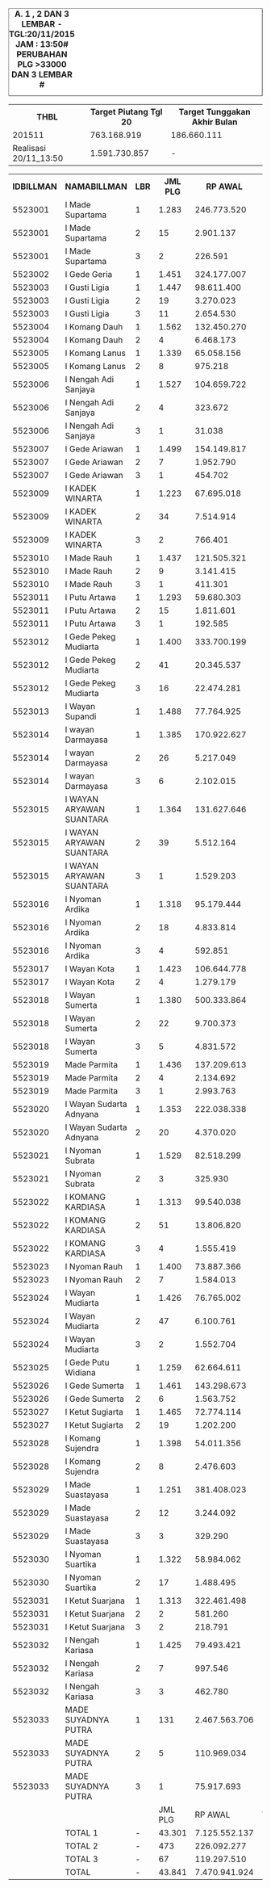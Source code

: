 
<HTML>
<HEAD>
<META HTTP-EQUIV="Content-Type" CONTENT="text/html;charset=windows-1252">
<TITLE>MONITOR LEMBAR BILLMAN NOPEMBER 2015 - RAYON KARANGASEM</TITLE> 


</HEAD>
<BODY>
<TABLE BORDER=1 BGCOLOR=#ffffff CELLSPACING=0><FONT FACE="Segoe UI" COLOR=#000000><CAPTION><B>A. 1 , 2 DAN 3 LEMBAR  - TGL:20/11/2015 JAM : 13:50# PERUBAHAN PLG >33000 DAN 3 LEMBAR #</B></CAPTION></FONT>

<table><tbody><tr><th>THBL</th><th>Target Piutang Tgl 20</th><th>Target Tunggakan Akhir Bulan</th></tr><tr><td>201511</td><td>763.168.919</td><td>186.660.111</td></tr><tr><td>Realisasi 20/11_13:50</td><td>1.591.730.857</td><td>-</td></tr></tbody></table>

<table><tbody><tr><th>IDBILLMAN</th><th>NAMABILLMAN</th><th>LBR</th><th> JML PLG </th><th> RP AWAL </th><th>TGL AKHIR</th><th>LBR</th><th> AKHIR PLG </th><th> AKHIR RP </th><th> - </th><th>LNS PLG</th><th>LNS RP</th><th>% LBR</th><th>% RP</th><th> - </th><th>TGL AKHIR</th><th>LBR</th><th> AKHIR PLG </th><th> AKHIR RP </th><th> - </th><th>LNS PLG</th><th>LNS RP</th><th>% LBR</th><th>% RP</th><th> - </th><th> TGL</th><th>L</th><th> PLG </th><th> RP </th><th>SEGEL</th><th>DTNG</th><th>% LBR</th><th>% RP</th></tr><tr><td>5523001</td><td>I Made Supartama</td><td>1</td><td> 1.283 </td><td> 246.773.520 </td><td>20/11_13:50</td><td>1</td><td>358</td><td>41508905</td><td> - </td><td> 126 </td><td> 23.840.089 </td><td>-72,10%</td><td>-83,18%</td><td> - </td><td>20/11_06:45</td><td>1</td><td> 484 </td><td> 65.348.994 </td><td> - </td><td> 10 </td><td> 13.735.892 </td><td>-62,28%</td><td>-73,52%</td><td> - </td><td>19/11_19:20</td><td>1</td><td> 494 </td><td> 79.084.886 </td><td> </td><td> </td><td>-61,50%</td><td>-67,95%</td></tr><tr><td>5523001</td><td>I Made Supartama</td><td>2</td><td> 15 </td><td> 2.901.137 </td><td>20/11_13:50</td><td>2</td><td>4</td><td>1206023</td><td> - </td><td> 6 </td><td> 728.223 </td><td>-73,33%</td><td>-58,43%</td><td> - </td><td>20/11_06:45</td><td>2</td><td> 10 </td><td> 1.934.246 </td><td> - </td><td> - </td><td> - </td><td>-33,33%</td><td>-33,33%</td><td> - </td><td>19/11_19:20</td><td>2</td><td> 10 </td><td> 1.934.246 </td><td> </td><td> </td><td>-33,33%</td><td>-33,33%</td></tr><tr><td>5523001</td><td>I Made Supartama</td><td>3</td><td> 2 </td><td> 226.591 </td><td>20/11_13:50</td><td>3</td><td>1</td><td>125742</td><td> - </td><td> 1 </td><td> 100.849 </td><td>-50,00%</td><td>-44,51%</td><td> - </td><td>20/11_06:45</td><td>3</td><td> 2 </td><td> 226.591 </td><td> - </td><td> - </td><td> - </td><td>0,00%</td><td>0,00%</td><td> - </td><td>19/11_19:20</td><td>3</td><td> 2 </td><td> 226.591 </td><td> </td><td> </td><td>0,00%</td><td>0,00%</td></tr><tr><td>5523002</td><td>I Gede Geria</td><td>1</td><td> 1.451 </td><td> 324.177.007 </td><td>20/11_13:50</td><td>1</td><td>298</td><td>29654799</td><td> - </td><td> 231 </td><td> 46.504.247 </td><td>-79,46%</td><td>-90,85%</td><td> - </td><td>20/11_06:45</td><td>1</td><td> 529 </td><td> 76.159.046 </td><td> - </td><td> 107 </td><td> 26.305.588 </td><td>-63,54%</td><td>-76,51%</td><td> - </td><td>19/11_19:20</td><td>1</td><td> 636 </td><td> 102.464.634 </td><td> </td><td> </td><td>-56,17%</td><td>-68,39%</td></tr><tr><td>5523003</td><td>I Gusti Ligia</td><td>1</td><td> 1.447 </td><td> 98.611.400 </td><td>20/11_13:50</td><td>1</td><td>266</td><td>18523333</td><td> - </td><td> 86 </td><td> 7.667.254 </td><td>-81,62%</td><td>-81,22%</td><td> - </td><td>20/11_06:45</td><td>1</td><td> 352 </td><td> 26.190.587 </td><td> - </td><td> 28 </td><td> 1.486.562 </td><td>-75,67%</td><td>-73,44%</td><td> - </td><td>19/11_19:20</td><td>1</td><td> 380 </td><td> 27.677.149 </td><td> </td><td> </td><td>-73,74%</td><td>-71,93%</td></tr><tr><td>5523003</td><td>I Gusti Ligia</td><td>2</td><td> 19 </td><td> 3.270.023 </td><td>20/11_13:50</td><td>2</td><td>16</td><td>3001329</td><td> - </td><td> 2 </td><td> 222.626 </td><td>-15,79%</td><td>-8,22%</td><td> - </td><td>20/11_06:45</td><td>2</td><td> 18 </td><td> 3.223.955 </td><td> - </td><td> - </td><td> - </td><td>-5,26%</td><td>-1,41%</td><td> - </td><td>19/11_19:20</td><td>2</td><td> 18 </td><td> 3.223.955 </td><td> </td><td> </td><td>-5,26%</td><td>-1,41%</td></tr><tr><td>5523003</td><td>I Gusti Ligia</td><td>3</td><td> 11 </td><td> 2.654.530 </td><td>20/11_13:50</td><td>3</td><td>9</td><td>1336154</td><td> - </td><td> 1 </td><td> 73.903 </td><td>-18,18%</td><td>-49,67%</td><td> - </td><td>20/11_06:45</td><td>3</td><td> 10 </td><td> 1.410.057 </td><td> - </td><td> - </td><td> - </td><td>-9,09%</td><td>-46,88%</td><td> - </td><td>19/11_19:20</td><td>3</td><td> 10 </td><td> 1.410.057 </td><td> </td><td> </td><td>-9,09%</td><td>-46,88%</td></tr><tr><td>5523004</td><td>I Komang Dauh</td><td>1</td><td> 1.562 </td><td> 132.450.270 </td><td>20/11_13:50</td><td>1</td><td>467</td><td>37875962</td><td> - </td><td> 206 </td><td> 19.201.491 </td><td>-70,10%</td><td>-71,40%</td><td> - </td><td>20/11_06:45</td><td>1</td><td> 673 </td><td> 57.077.453 </td><td> - </td><td> 15 </td><td> 774.640 </td><td>-56,91%</td><td>-56,91%</td><td> - </td><td>19/11_19:20</td><td>1</td><td> 688 </td><td> 57.852.093 </td><td> </td><td> </td><td>-55,95%</td><td>-56,32%</td></tr><tr><td>5523004</td><td>I Komang Dauh</td><td>2</td><td> 4 </td><td> 6.468.173 </td><td>20/11_13:50</td><td>2</td><td>4</td><td>6468173</td><td> - </td><td> - </td><td> - </td><td>0,00%</td><td>0,00%</td><td> - </td><td>20/11_06:45</td><td>2</td><td> 4 </td><td> 6.468.173 </td><td> - </td><td> - </td><td> - </td><td>0,00%</td><td>0,00%</td><td> - </td><td>19/11_19:20</td><td>2</td><td> 4 </td><td> 6.468.173 </td><td> </td><td> </td><td>0,00%</td><td>0,00%</td></tr><tr><td>5523005</td><td>I Komang Lanus</td><td>1</td><td> 1.339 </td><td> 65.058.156 </td><td>20/11_13:50</td><td>1</td><td>283</td><td>14081090</td><td> - </td><td> 114 </td><td> 7.335.285 </td><td>-78,86%</td><td>-78,36%</td><td> - </td><td>20/11_06:45</td><td>1</td><td> 397 </td><td> 21.416.375 </td><td> - </td><td> 6 </td><td> 266.123 </td><td>-70,35%</td><td>-67,08%</td><td> - </td><td>19/11_19:20</td><td>1</td><td> 403 </td><td> 21.682.498 </td><td> </td><td> </td><td>-69,90%</td><td>-66,67%</td></tr><tr><td>5523005</td><td>I Komang Lanus</td><td>2</td><td> 8 </td><td> 975.218 </td><td>20/11_13:50</td><td>2</td><td>4</td><td>264902</td><td> - </td><td> 1 </td><td> 385.261 </td><td>-50,00%</td><td>-72,84%</td><td> - </td><td>20/11_06:45</td><td>2</td><td> 5 </td><td> 650.163 </td><td> - </td><td> - </td><td> - </td><td>-37,50%</td><td>-33,33%</td><td> - </td><td>19/11_19:20</td><td>2</td><td> 5 </td><td> 650.163 </td><td> </td><td> </td><td>-37,50%</td><td>-33,33%</td></tr><tr><td>5523006</td><td>I Nengah Adi Sanjaya</td><td>1</td><td> 1.527 </td><td> 104.659.722 </td><td>20/11_13:50</td><td>1</td><td>349</td><td>23386915</td><td> - </td><td> 113 </td><td> 9.862.294 </td><td>-77,14%</td><td>-77,65%</td><td> - </td><td>20/11_06:45</td><td>1</td><td> 462 </td><td> 33.249.209 </td><td> - </td><td> 48 </td><td> 2.915.859 </td><td>-69,74%</td><td>-68,23%</td><td> - </td><td>19/11_19:20</td><td>1</td><td> 510 </td><td> 36.165.068 </td><td> </td><td> </td><td>-66,60%</td><td>-65,45%</td></tr><tr><td>5523006</td><td>I Nengah Adi Sanjaya</td><td>2</td><td> 4 </td><td> 323.672 </td><td>20/11_13:50</td><td>2</td><td>1</td><td>19978</td><td> - </td><td> - </td><td> - </td><td>-75,00%</td><td>-93,83%</td><td> - </td><td>20/11_06:45</td><td>2</td><td> 1 </td><td> 19.978 </td><td> - </td><td> - </td><td> - </td><td>-75,00%</td><td>-93,83%</td><td> - </td><td>19/11_19:20</td><td>2</td><td> 1 </td><td> 19.978 </td><td> </td><td> </td><td>-75,00%</td><td>-93,83%</td></tr><tr><td>5523006</td><td>I Nengah Adi Sanjaya</td><td>3</td><td> 1 </td><td> 31.038 </td><td>20/11_13:50</td><td>3</td><td>1</td><td>31038</td><td> - </td><td> - </td><td> - </td><td>0,00%</td><td>0,00%</td><td> - </td><td>20/11_06:45</td><td>3</td><td> 1 </td><td> 31.038 </td><td> - </td><td> - </td><td> - </td><td>0,00%</td><td>0,00%</td><td> - </td><td>19/11_19:20</td><td>3</td><td> 1 </td><td> 31.038 </td><td> </td><td> </td><td>0,00%</td><td>0,00%</td></tr><tr><td>5523007</td><td>I Gede Ariawan</td><td>1</td><td> 1.499 </td><td> 154.149.817 </td><td>20/11_13:50</td><td>1</td><td>500</td><td>42589154</td><td> - </td><td> 122 </td><td> 16.693.519 </td><td>-66,64%</td><td>-72,37%</td><td> - </td><td>20/11_06:45</td><td>1</td><td> 622 </td><td> 59.282.673 </td><td> - </td><td> 2 </td><td> 121.619 </td><td>-58,51%</td><td>-61,54%</td><td> - </td><td>19/11_19:20</td><td>1</td><td> 624 </td><td> 59.404.292 </td><td> </td><td> </td><td>-58,37%</td><td>-61,46%</td></tr><tr><td>5523007</td><td>I Gede Ariawan</td><td>2</td><td> 7 </td><td> 1.952.790 </td><td>20/11_13:50</td><td>2</td><td>5</td><td>1729894</td><td> - </td><td> 1 </td><td> 20.768 </td><td>-28,57%</td><td>-11,41%</td><td> - </td><td>20/11_06:45</td><td>2</td><td> 6 </td><td> 1.750.662 </td><td> - </td><td> - </td><td> - </td><td>-14,29%</td><td>-10,35%</td><td> - </td><td>19/11_19:20</td><td>2</td><td> 6 </td><td> 1.750.662 </td><td> </td><td> </td><td>-14,29%</td><td>-10,35%</td></tr><tr><td>5523007</td><td>I Gede Ariawan</td><td>3</td><td> 1 </td><td> 454.702 </td><td>20/11_13:50</td><td>3</td><td>1</td><td>454702</td><td> - </td><td> - </td><td> - </td><td>0,00%</td><td>0,00%</td><td> - </td><td>20/11_06:45</td><td>3</td><td> 1 </td><td> 454.702 </td><td> - </td><td> - </td><td> - </td><td>0,00%</td><td>0,00%</td><td> - </td><td>19/11_19:20</td><td>3</td><td> 1 </td><td> 454.702 </td><td> </td><td> </td><td>0,00%</td><td>0,00%</td></tr><tr><td>5523009</td><td>I KADEK WINARTA</td><td>1</td><td> 1.223 </td><td> 67.695.018 </td><td>20/11_13:50</td><td>1</td><td>263</td><td>18534911</td><td> - </td><td> 179 </td><td> 9.193.954 </td><td>-78,50%</td><td>-72,62%</td><td> - </td><td>20/11_06:45</td><td>1</td><td> 442 </td><td> 27.728.865 </td><td> - </td><td> 3 </td><td> 170.300 </td><td>-63,86%</td><td>-59,04%</td><td> - </td><td>19/11_19:20</td><td>1</td><td> 445 </td><td> 27.899.165 </td><td> </td><td> </td><td>-63,61%</td><td>-58,79%</td></tr><tr><td>5523009</td><td>I KADEK WINARTA</td><td>2</td><td> 34 </td><td> 7.514.914 </td><td>20/11_13:50</td><td>2</td><td>29</td><td>6148911</td><td> - </td><td> - </td><td> - </td><td>-14,71%</td><td>-18,18%</td><td> - </td><td>20/11_06:45</td><td>2</td><td> 29 </td><td> 6.148.911 </td><td> - </td><td> 1 </td><td> 307.444 </td><td>-14,71%</td><td>-18,18%</td><td> - </td><td>19/11_19:20</td><td>2</td><td> 30 </td><td> 6.456.355 </td><td> </td><td>5</td><td>-11,76%</td><td>-14,09%</td></tr><tr><td>5523009</td><td>I KADEK WINARTA</td><td>3</td><td> 2 </td><td> 766.401 </td><td>20/11_13:50</td><td>3</td><td>1</td><td>714351</td><td> - </td><td> 1 </td><td> 52.050 </td><td>-50,00%</td><td>-6,79%</td><td> - </td><td>20/11_06:45</td><td>3</td><td> 2 </td><td> 766.401 </td><td> - </td><td> - </td><td> - </td><td>0,00%</td><td>0,00%</td><td> - </td><td>19/11_19:20</td><td>3</td><td> 2 </td><td> 766.401 </td><td> </td><td> </td><td>0,00%</td><td>0,00%</td></tr><tr><td>5523010</td><td>I Made Rauh</td><td>1</td><td> 1.437 </td><td> 121.505.321 </td><td>20/11_13:50</td><td>1</td><td>347</td><td>27945949</td><td> - </td><td> 114 </td><td> 11.343.834 </td><td>-75,85%</td><td>-77,00%</td><td> - </td><td>20/11_06:45</td><td>1</td><td> 461 </td><td> 39.289.783 </td><td> - </td><td> 17 </td><td> 694.241 </td><td>-67,92%</td><td>-67,66%</td><td> - </td><td>19/11_19:20</td><td>1</td><td> 478 </td><td> 39.984.024 </td><td> </td><td> </td><td>-66,74%</td><td>-67,09%</td></tr><tr><td>5523010</td><td>I Made Rauh</td><td>2</td><td> 9 </td><td> 3.141.415 </td><td>20/11_13:50</td><td>2</td><td>5</td><td>2072008</td><td> - </td><td> 4 </td><td> 1.069.407 </td><td>-44,44%</td><td>-34,04%</td><td> - </td><td>20/11_06:45</td><td>2</td><td> 9 </td><td> 3.141.415 </td><td> - </td><td> - </td><td> - </td><td>0,00%</td><td>0,00%</td><td> - </td><td>19/11_19:20</td><td>2</td><td> 9 </td><td> 3.141.415 </td><td> </td><td> </td><td>0,00%</td><td>0,00%</td></tr><tr><td>5523010</td><td>I Made Rauh</td><td>3</td><td> 1 </td><td> 411.301 </td><td>20/11_13:50</td><td>3</td><td>1</td><td>411301</td><td> - </td><td> - </td><td> - </td><td>0,00%</td><td>0,00%</td><td> - </td><td>20/11_06:45</td><td>3</td><td> 1 </td><td> 411.301 </td><td> - </td><td> - </td><td> - </td><td>0,00%</td><td>0,00%</td><td> - </td><td>19/11_19:20</td><td>3</td><td> 1 </td><td> 411.301 </td><td> </td><td> </td><td>0,00%</td><td>0,00%</td></tr><tr><td>5523011</td><td>I Putu Artawa</td><td>1</td><td> 1.293 </td><td> 59.680.303 </td><td>20/11_13:50</td><td>1</td><td>272</td><td>13244176</td><td> - </td><td> 155 </td><td> 6.250.430 </td><td>-78,96%</td><td>-77,81%</td><td> - </td><td>20/11_06:45</td><td>1</td><td> 427 </td><td> 19.494.606 </td><td> - </td><td> 7 </td><td> 322.181 </td><td>-66,98%</td><td>-67,33%</td><td> - </td><td>19/11_19:20</td><td>1</td><td> 434 </td><td> 19.816.787 </td><td> </td><td> </td><td>-66,43%</td><td>-66,80%</td></tr><tr><td>5523011</td><td>I Putu Artawa</td><td>2</td><td> 15 </td><td> 1.811.601 </td><td>20/11_13:50</td><td>2</td><td>13</td><td>1393980</td><td> - </td><td> - </td><td> - </td><td>-13,33%</td><td>-23,05%</td><td> - </td><td>20/11_06:45</td><td>2</td><td> 13 </td><td> 1.393.980 </td><td> - </td><td> - </td><td> - </td><td>-13,33%</td><td>-23,05%</td><td> - </td><td>19/11_19:20</td><td>2</td><td> 13 </td><td> 1.393.980 </td><td> </td><td> </td><td>-13,33%</td><td>-23,05%</td></tr><tr><td>5523011</td><td>I Putu Artawa</td><td>3</td><td> 1 </td><td> 192.585 </td><td>20/11_13:50</td><td>3</td><td>1</td><td>192585</td><td> - </td><td> - </td><td> - </td><td>0,00%</td><td>0,00%</td><td> - </td><td>20/11_06:45</td><td>3</td><td> 1 </td><td> 192.585 </td><td> - </td><td> - </td><td> - </td><td>0,00%</td><td>0,00%</td><td> - </td><td>19/11_19:20</td><td>3</td><td> 1 </td><td> 192.585 </td><td> </td><td> </td><td>0,00%</td><td>0,00%</td></tr><tr><td>5523012</td><td>I Gede Pekeg Mudiarta</td><td>1</td><td> 1.400 </td><td> 333.700.199 </td><td>20/11_13:50</td><td>1</td><td>663</td><td>89911840</td><td> - </td><td> 81 </td><td> 36.892.055 </td><td>-52,64%</td><td>-73,06%</td><td> - </td><td>20/11_06:45</td><td>1</td><td> 744 </td><td> 126.803.895 </td><td> - </td><td> 9 </td><td> 16.050.071 </td><td>-46,86%</td><td>-62,00%</td><td> - </td><td>19/11_19:20</td><td>1</td><td> 753 </td><td> 142.853.966 </td><td> </td><td> </td><td>-46,21%</td><td>-57,19%</td></tr><tr><td>5523012</td><td>I Gede Pekeg Mudiarta</td><td>2</td><td> 41 </td><td> 20.345.537 </td><td>20/11_13:50</td><td>2</td><td>38</td><td>11511668</td><td> - </td><td> - </td><td> - </td><td>-7,32%</td><td>-43,42%</td><td> - </td><td>20/11_06:45</td><td>2</td><td> 38 </td><td> 11.511.668 </td><td> - </td><td> - </td><td> - </td><td>-7,32%</td><td>-43,42%</td><td> - </td><td>19/11_19:20</td><td>2</td><td> 38 </td><td> 11.511.668 </td><td> </td><td> </td><td>-7,32%</td><td>-43,42%</td></tr><tr><td>5523012</td><td>I Gede Pekeg Mudiarta</td><td>3</td><td> 16 </td><td> 22.474.281 </td><td>20/11_13:50</td><td>3</td><td>15</td><td>22322326</td><td> - </td><td> 1 </td><td> 151.955 </td><td>-6,25%</td><td>-0,68%</td><td> - </td><td>20/11_06:45</td><td>3</td><td> 16 </td><td> 22.474.281 </td><td> - </td><td> - </td><td> - </td><td>0,00%</td><td>0,00%</td><td> - </td><td>19/11_19:20</td><td>3</td><td> 16 </td><td> 22.474.281 </td><td> </td><td> </td><td>0,00%</td><td>0,00%</td></tr><tr><td>5523013</td><td>I Wayan Supandi</td><td>1</td><td> 1.488 </td><td> 77.764.925 </td><td>20/11_13:50</td><td>1</td><td>319</td><td>21866113</td><td> - </td><td> 150 </td><td> 7.735.987 </td><td>-78,56%</td><td>-71,88%</td><td> - </td><td>20/11_06:45</td><td>1</td><td> 469 </td><td> 29.602.100 </td><td> - </td><td> 3 </td><td> 118.759 </td><td>-68,48%</td><td>-61,93%</td><td> - </td><td>19/11_19:20</td><td>1</td><td> 472 </td><td> 29.720.859 </td><td> </td><td> </td><td>-68,28%</td><td>-61,78%</td></tr><tr><td>5523014</td><td>I wayan Darmayasa</td><td>1</td><td> 1.385 </td><td> 170.922.627 </td><td>20/11_13:50</td><td>1</td><td>453</td><td>40793089</td><td> - </td><td> 172 </td><td> 18.807.052 </td><td>-67,29%</td><td>-76,13%</td><td> - </td><td>20/11_06:45</td><td>1</td><td> 625 </td><td> 59.600.141 </td><td> - </td><td> 2 </td><td> 5.136.211 </td><td>-54,87%</td><td>-65,13%</td><td> - </td><td>19/11_19:20</td><td>1</td><td> 627 </td><td> 64.736.352 </td><td> </td><td> </td><td>-54,73%</td><td>-62,13%</td></tr><tr><td>5523014</td><td>I wayan Darmayasa</td><td>2</td><td> 26 </td><td> 5.217.049 </td><td>20/11_13:50</td><td>2</td><td>17</td><td>3940599</td><td> - </td><td> 5 </td><td> 752.442 </td><td>-34,62%</td><td>-24,47%</td><td> - </td><td>20/11_06:45</td><td>2</td><td> 22 </td><td> 4.693.041 </td><td> - </td><td> - </td><td> - </td><td>-15,38%</td><td>-10,04%</td><td> - </td><td>19/11_19:20</td><td>2</td><td> 22 </td><td> 4.693.041 </td><td> </td><td> </td><td>-15,38%</td><td>-10,04%</td></tr><tr><td>5523014</td><td>I wayan Darmayasa</td><td>3</td><td> 6 </td><td> 2.102.015 </td><td>20/11_13:50</td><td>3</td><td>6</td><td>2102015</td><td> - </td><td> - </td><td> - </td><td>0,00%</td><td>0,00%</td><td> - </td><td>20/11_06:45</td><td>3</td><td> 6 </td><td> 2.102.015 </td><td> - </td><td> - </td><td> - </td><td>0,00%</td><td>0,00%</td><td> - </td><td>19/11_19:20</td><td>3</td><td> 6 </td><td> 2.102.015 </td><td> </td><td> </td><td>0,00%</td><td>0,00%</td></tr><tr><td>5523015</td><td>I WAYAN ARYAWAN SUANTARA</td><td>1</td><td> 1.364 </td><td> 131.627.646 </td><td>20/11_13:50</td><td>1</td><td>395</td><td>35560363</td><td> - </td><td> 179 </td><td> 23.947.471 </td><td>-71,04%</td><td>-72,98%</td><td> - </td><td>20/11_06:45</td><td>1</td><td> 574 </td><td> 59.507.834 </td><td> - </td><td> 11 </td><td> 2.851.104 </td><td>-57,92%</td><td>-54,79%</td><td> - </td><td>19/11_19:20</td><td>1</td><td> 585 </td><td> 62.358.938 </td><td> </td><td> </td><td>-57,11%</td><td>-52,62%</td></tr><tr><td>5523015</td><td>I WAYAN ARYAWAN SUANTARA</td><td>2</td><td> 39 </td><td> 5.512.164 </td><td>20/11_13:50</td><td>2</td><td>19</td><td>2097679</td><td> - </td><td> 11 </td><td> 2.835.105 </td><td>-51,28%</td><td>-61,94%</td><td> - </td><td>20/11_06:45</td><td>2</td><td> 30 </td><td> 4.932.784 </td><td> - </td><td> 6 </td><td> 172.910 </td><td>-23,08%</td><td>-10,51%</td><td> - </td><td>19/11_19:20</td><td>2</td><td> 36 </td><td> 5.105.694 </td><td> </td><td> </td><td>-7,69%</td><td>-7,37%</td></tr><tr><td>5523015</td><td>I WAYAN ARYAWAN SUANTARA</td><td>3</td><td> 1 </td><td> 1.529.203 </td><td>20/11_13:50</td><td>3</td><td>1</td><td>1529203</td><td> - </td><td> - </td><td> - </td><td>0,00%</td><td>0,00%</td><td> - </td><td>20/11_06:45</td><td>3</td><td> 1 </td><td> 1.529.203 </td><td> - </td><td> - </td><td> - </td><td>0,00%</td><td>0,00%</td><td> - </td><td>19/11_19:20</td><td>3</td><td> 1 </td><td> 1.529.203 </td><td> </td><td> </td><td>0,00%</td><td>0,00%</td></tr><tr><td>5523016</td><td>I Nyoman Ardika</td><td>1</td><td> 1.318 </td><td> 95.179.444 </td><td>20/11_13:50</td><td>1</td><td>601</td><td>41504463</td><td> - </td><td> 74 </td><td> 9.753.626 </td><td>-54,40%</td><td>-56,39%</td><td> - </td><td>20/11_06:45</td><td>1</td><td> 675 </td><td> 51.258.089 </td><td> - </td><td> 2 </td><td> 64.854 </td><td>-48,79%</td><td>-46,15%</td><td> - </td><td>19/11_19:20</td><td>1</td><td> 677 </td><td> 51.322.943 </td><td> </td><td> </td><td>-48,63%</td><td>-46,08%</td></tr><tr><td>5523016</td><td>I Nyoman Ardika</td><td>2</td><td> 18 </td><td> 4.833.814 </td><td>20/11_13:50</td><td>2</td><td>12</td><td>3730622</td><td> - </td><td> 3 </td><td> 601.697 </td><td>-33,33%</td><td>-22,82%</td><td> - </td><td>20/11_06:45</td><td>2</td><td> 15 </td><td> 4.332.319 </td><td> - </td><td> - </td><td> - </td><td>-16,67%</td><td>-10,37%</td><td> - </td><td>19/11_19:20</td><td>2</td><td> 15 </td><td> 4.332.319 </td><td> </td><td> </td><td>-16,67%</td><td>-10,37%</td></tr><tr><td>5523016</td><td>I Nyoman Ardika</td><td>3</td><td> 4 </td><td> 592.851 </td><td>20/11_13:50</td><td>3</td><td>4</td><td>592851</td><td> - </td><td> - </td><td> - </td><td>0,00%</td><td>0,00%</td><td> - </td><td>20/11_06:45</td><td>3</td><td> 4 </td><td> 592.851 </td><td> - </td><td> - </td><td> - </td><td>0,00%</td><td>0,00%</td><td> - </td><td>19/11_19:20</td><td>3</td><td> 4 </td><td> 592.851 </td><td> </td><td> </td><td>0,00%</td><td>0,00%</td></tr><tr><td>5523017</td><td>I Wayan Kota</td><td>1</td><td> 1.423 </td><td> 106.644.778 </td><td>20/11_13:50</td><td>1</td><td>427</td><td>33315204</td><td> - </td><td> 176 </td><td> 16.667.828 </td><td>-69,99%</td><td>-68,76%</td><td> - </td><td>20/11_06:45</td><td>1</td><td> 603 </td><td> 49.983.032 </td><td> - </td><td> 138 </td><td> 10.192.431 </td><td>-57,62%</td><td>-53,13%</td><td> - </td><td>19/11_19:20</td><td>1</td><td> 741 </td><td> 60.175.463 </td><td> </td><td> </td><td>-47,93%</td><td>-43,57%</td></tr><tr><td>5523017</td><td>I Wayan Kota</td><td>2</td><td> 4 </td><td> 1.279.179 </td><td>20/11_13:50</td><td>2</td><td>2</td><td>269671</td><td> - </td><td> 1 </td><td> 928.600 </td><td>-50,00%</td><td>-78,92%</td><td> - </td><td>20/11_06:45</td><td>2</td><td> 3 </td><td> 1.198.271 </td><td> - </td><td> - </td><td> - </td><td>-25,00%</td><td>-6,32%</td><td> - </td><td>19/11_19:20</td><td>2</td><td> 3 </td><td> 1.198.271 </td><td> </td><td> </td><td>-25,00%</td><td>-6,32%</td></tr><tr><td>5523018</td><td>I Wayan Sumerta</td><td>1</td><td> 1.380 </td><td> 500.333.864 </td><td>20/11_13:50</td><td>1</td><td>478</td><td>90244206</td><td> - </td><td> 178 </td><td> 116.837.368 </td><td>-65,36%</td><td>-81,96%</td><td> - </td><td>20/11_06:45</td><td>1</td><td> 656 </td><td> 207.081.574 </td><td> - </td><td> 8 </td><td> 5.404.639 </td><td>-52,46%</td><td>-58,61%</td><td> - </td><td>19/11_19:20</td><td>1</td><td> 664 </td><td> 212.486.213 </td><td> </td><td> </td><td>-51,88%</td><td>-57,53%</td></tr><tr><td>5523018</td><td>I Wayan Sumerta</td><td>2</td><td> 22 </td><td> 9.700.373 </td><td>20/11_13:50</td><td>2</td><td>11</td><td>7249976</td><td> - </td><td> - </td><td> - </td><td>-50,00%</td><td>-25,26%</td><td> - </td><td>20/11_06:45</td><td>2</td><td> 11 </td><td> 7.249.976 </td><td> - </td><td> - </td><td> - </td><td>-50,00%</td><td>-25,26%</td><td> - </td><td>19/11_19:20</td><td>2</td><td> 11 </td><td> 7.249.976 </td><td> </td><td> </td><td>-50,00%</td><td>-25,26%</td></tr><tr><td>5523018</td><td>I Wayan Sumerta</td><td>3</td><td> 5 </td><td> 4.831.572 </td><td>20/11_13:50</td><td>3</td><td>5</td><td>4831572</td><td> - </td><td> - </td><td> - </td><td>0,00%</td><td>0,00%</td><td> - </td><td>20/11_06:45</td><td>3</td><td> 5 </td><td> 4.831.572 </td><td> - </td><td> - </td><td> - </td><td>0,00%</td><td>0,00%</td><td> - </td><td>19/11_19:20</td><td>3</td><td> 5 </td><td> 4.831.572 </td><td> </td><td> </td><td>0,00%</td><td>0,00%</td></tr><tr><td>5523019</td><td>Made Parmita</td><td>1</td><td> 1.436 </td><td> 137.209.613 </td><td>20/11_13:50</td><td>1</td><td>303</td><td>36958369</td><td> - </td><td> 323 </td><td> 33.797.226 </td><td>-78,90%</td><td>-73,06%</td><td> - </td><td>20/11_06:45</td><td>1</td><td> 626 </td><td> 70.755.595 </td><td> - </td><td> 3 </td><td> 144.845 </td><td>-56,41%</td><td>-48,43%</td><td> - </td><td>19/11_19:20</td><td>1</td><td> 629 </td><td> 70.900.440 </td><td> </td><td> </td><td>-56,20%</td><td>-48,33%</td></tr><tr><td>5523019</td><td>Made Parmita</td><td>2</td><td> 4 </td><td> 2.134.692 </td><td>20/11_13:50</td><td>2</td><td>3</td><td>1729416</td><td> - </td><td> 1 </td><td> 405.276 </td><td>-25,00%</td><td>-18,99%</td><td> - </td><td>20/11_06:45</td><td>2</td><td> 4 </td><td> 2.134.692 </td><td> - </td><td> - </td><td> - </td><td>0,00%</td><td>0,00%</td><td> - </td><td>19/11_19:20</td><td>2</td><td> 4 </td><td> 2.134.692 </td><td> </td><td> </td><td>0,00%</td><td>0,00%</td></tr><tr><td>5523019</td><td>Made Parmita</td><td>3</td><td> 1 </td><td> 2.993.763 </td><td>20/11_13:50</td><td>3</td><td>1</td><td>2993763</td><td> - </td><td> - </td><td> - </td><td>0,00%</td><td>0,00%</td><td> - </td><td>20/11_06:45</td><td>3</td><td> 1 </td><td> 2.993.763 </td><td> - </td><td> - </td><td> - </td><td>0,00%</td><td>0,00%</td><td> - </td><td>19/11_19:20</td><td>3</td><td> 1 </td><td> 2.993.763 </td><td> </td><td> </td><td>0,00%</td><td>0,00%</td></tr><tr><td>5523020</td><td>I Wayan Sudarta Adnyana</td><td>1</td><td> 1.353 </td><td> 222.038.338 </td><td>20/11_13:50</td><td>1</td><td>269</td><td>21049145</td><td> - </td><td> 143 </td><td> 28.446.596 </td><td>-80,12%</td><td>-90,52%</td><td> - </td><td>20/11_06:45</td><td>1</td><td> 412 </td><td> 49.495.741 </td><td> - </td><td> 8 </td><td> 17.136.509 </td><td>-69,55%</td><td>-77,71%</td><td> - </td><td>19/11_19:20</td><td>1</td><td> 420 </td><td> 66.632.250 </td><td> </td><td> </td><td>-68,96%</td><td>-69,99%</td></tr><tr><td>5523020</td><td>I Wayan Sudarta Adnyana</td><td>2</td><td> 20 </td><td> 4.370.020 </td><td>20/11_13:50</td><td>2</td><td>6</td><td>722334</td><td> - </td><td> 5 </td><td> 2.367.304 </td><td>-70,00%</td><td>-83,47%</td><td> - </td><td>20/11_06:45</td><td>2</td><td> 11 </td><td> 3.089.638 </td><td> - </td><td> - </td><td> - </td><td>-45,00%</td><td>-29,30%</td><td> - </td><td>19/11_19:20</td><td>2</td><td> 11 </td><td> 3.089.638 </td><td> </td><td> </td><td>-45,00%</td><td>-29,30%</td></tr><tr><td>5523021</td><td>I Nyoman Subrata</td><td>1</td><td> 1.529 </td><td> 82.518.299 </td><td>20/11_13:50</td><td>1</td><td>242</td><td>18276765</td><td> - </td><td> 97 </td><td> 6.059.007 </td><td>-84,17%</td><td>-77,85%</td><td> - </td><td>20/11_06:45</td><td>1</td><td> 339 </td><td> 24.335.772 </td><td> - </td><td> 3 </td><td> 55.518 </td><td>-77,83%</td><td>-70,51%</td><td> - </td><td>19/11_19:20</td><td>1</td><td> 342 </td><td> 24.391.290 </td><td> </td><td> </td><td>-77,63%</td><td>-70,44%</td></tr><tr><td>5523021</td><td>I Nyoman Subrata</td><td>2</td><td> 3 </td><td> 325.930 </td><td>20/11_13:50</td><td>2</td><td>3</td><td>325930</td><td> - </td><td> - </td><td> - </td><td>0,00%</td><td>0,00%</td><td> - </td><td>20/11_06:45</td><td>2</td><td> 3 </td><td> 325.930 </td><td> - </td><td> - </td><td> - </td><td>0,00%</td><td>0,00%</td><td> - </td><td>19/11_19:20</td><td>2</td><td> 3 </td><td> 325.930 </td><td> </td><td> </td><td>0,00%</td><td>0,00%</td></tr><tr><td>5523022</td><td>I KOMANG KARDIASA</td><td>1</td><td> 1.313 </td><td> 99.540.038 </td><td>20/11_13:50</td><td>1</td><td>455</td><td>32599449</td><td> - </td><td> 222 </td><td> 11.796.874 </td><td>-65,35%</td><td>-67,25%</td><td> - </td><td>20/11_06:45</td><td>1</td><td> 677 </td><td> 44.396.323 </td><td> - </td><td> 8 </td><td> 2.431.447 </td><td>-48,44%</td><td>-55,40%</td><td> - </td><td>19/11_19:20</td><td>1</td><td> 685 </td><td> 46.827.770 </td><td> </td><td> </td><td>-47,83%</td><td>-52,96%</td></tr><tr><td>5523022</td><td>I KOMANG KARDIASA</td><td>2</td><td> 51 </td><td> 13.806.820 </td><td>20/11_13:50</td><td>2</td><td>26</td><td>8453412</td><td> - </td><td> 20 </td><td> 4.983.206 </td><td>-49,02%</td><td>-38,77%</td><td> - </td><td>20/11_06:45</td><td>2</td><td> 46 </td><td> 13.436.618 </td><td> - </td><td> - </td><td> - </td><td>-9,80%</td><td>-2,68%</td><td> - </td><td>19/11_19:20</td><td>2</td><td> 46 </td><td> 13.436.618 </td><td> </td><td> </td><td>-9,80%</td><td>-2,68%</td></tr><tr><td>5523022</td><td>I KOMANG KARDIASA</td><td>3</td><td> 4 </td><td> 1.555.419 </td><td>20/11_13:50</td><td>3</td><td>1</td><td>50964</td><td> - </td><td> 1 </td><td> 591.501 </td><td>-75,00%</td><td>-96,72%</td><td> - </td><td>20/11_06:45</td><td>3</td><td> 2 </td><td> 642.465 </td><td> - </td><td> 2 </td><td> 912.954 </td><td>-50,00%</td><td>-58,70%</td><td> - </td><td>19/11_19:20</td><td>3</td><td> 4 </td><td> 1.555.419 </td><td> </td><td> </td><td>0,00%</td><td>0,00%</td></tr><tr><td>5523023</td><td>I Nyoman Rauh</td><td>1</td><td> 1.400 </td><td> 73.887.366 </td><td>20/11_13:50</td><td>1</td><td>350</td><td>21140327</td><td> - </td><td> 195 </td><td> 7.581.698 </td><td>-75,00%</td><td>-71,39%</td><td> - </td><td>20/11_06:45</td><td>1</td><td> 545 </td><td> 28.722.025 </td><td> - </td><td> 2 </td><td> 1.007.374 </td><td>-61,07%</td><td>-61,13%</td><td> - </td><td>19/11_19:20</td><td>1</td><td> 547 </td><td> 29.729.399 </td><td> </td><td> </td><td>-60,93%</td><td>-59,76%</td></tr><tr><td>5523023</td><td>I Nyoman Rauh</td><td>2</td><td> 7 </td><td> 1.584.013 </td><td>20/11_13:50</td><td>2</td><td>4</td><td>825593</td><td> - </td><td> 1 </td><td> 122.472 </td><td>-42,86%</td><td>-47,88%</td><td> - </td><td>20/11_06:45</td><td>2</td><td> 5 </td><td> 948.065 </td><td> - </td><td> - </td><td> - </td><td>-28,57%</td><td>-40,15%</td><td> - </td><td>19/11_19:20</td><td>2</td><td> 5 </td><td> 948.065 </td><td> </td><td> </td><td>-28,57%</td><td>-40,15%</td></tr><tr><td>5523024</td><td>I Wayan Mudiarta</td><td>1</td><td> 1.426 </td><td> 76.765.002 </td><td>20/11_13:50</td><td>1</td><td>308</td><td>19141884</td><td> - </td><td> 166 </td><td> 9.727.379 </td><td>-78,40%</td><td>-75,06%</td><td> - </td><td>20/11_06:45</td><td>1</td><td> 474 </td><td> 28.869.263 </td><td> - </td><td> 135 </td><td> 4.750.654 </td><td>-66,76%</td><td>-62,39%</td><td> - </td><td>19/11_19:20</td><td>1</td><td> 609 </td><td> 33.619.917 </td><td> </td><td> </td><td>-57,29%</td><td>-56,20%</td></tr><tr><td>5523024</td><td>I Wayan Mudiarta</td><td>2</td><td> 47 </td><td> 6.100.761 </td><td>20/11_13:50</td><td>2</td><td>27</td><td>3591611</td><td> - </td><td> 14 </td><td> 1.262.873 </td><td>-42,55%</td><td>-41,13%</td><td> - </td><td>20/11_06:45</td><td>2</td><td> 41 </td><td> 4.854.484 </td><td> - </td><td> 2 </td><td> 96.920 </td><td>-12,77%</td><td>-20,43%</td><td> - </td><td>19/11_19:20</td><td>2</td><td> 43 </td><td> 4.951.404 </td><td> </td><td> </td><td>-8,51%</td><td>-18,84%</td></tr><tr><td>5523024</td><td>I Wayan Mudiarta</td><td>3</td><td> 2 </td><td> 1.552.704 </td><td>20/11_13:50</td><td>3</td><td>2</td><td>1552704</td><td> - </td><td> - </td><td> - </td><td>0,00%</td><td>0,00%</td><td> - </td><td>20/11_06:45</td><td>3</td><td> 2 </td><td> 1.552.704 </td><td> - </td><td> - </td><td> - </td><td>0,00%</td><td>0,00%</td><td> - </td><td>19/11_19:20</td><td>3</td><td> 2 </td><td> 1.552.704 </td><td> </td><td> </td><td>0,00%</td><td>0,00%</td></tr><tr><td>5523025</td><td>I Gede Putu Widiana</td><td>1</td><td> 1.259 </td><td> 62.664.611 </td><td>20/11_13:50</td><td>1</td><td>94</td><td>7362490</td><td> - </td><td> 103 </td><td> 6.498.438 </td><td>-92,53%</td><td>-88,25%</td><td> - </td><td>20/11_06:45</td><td>1</td><td> 197 </td><td> 13.860.928 </td><td> - </td><td> - </td><td> - </td><td>-84,35%</td><td>-77,88%</td><td> - </td><td>19/11_19:20</td><td>1</td><td> 197 </td><td> 13.860.928 </td><td> </td><td> </td><td>-84,35%</td><td>-77,88%</td></tr><tr><td>5523026</td><td>I Gede Sumerta</td><td>1</td><td> 1.461 </td><td> 143.298.673 </td><td>20/11_13:50</td><td>1</td><td>304</td><td>35550916</td><td> - </td><td> 115 </td><td> 13.346.286 </td><td>-79,19%</td><td>-75,19%</td><td> - </td><td>20/11_06:45</td><td>1</td><td> 419 </td><td> 48.897.202 </td><td> - </td><td> 7 </td><td> 473.318 </td><td>-71,32%</td><td>-65,88%</td><td> - </td><td>19/11_19:20</td><td>1</td><td> 426 </td><td> 49.370.520 </td><td> </td><td> </td><td>-70,84%</td><td>-65,55%</td></tr><tr><td>5523026</td><td>I Gede Sumerta</td><td>2</td><td> 6 </td><td> 1.563.752 </td><td>20/11_13:50</td><td>2</td><td>6</td><td>1563752</td><td> - </td><td> - </td><td> - </td><td>0,00%</td><td>0,00%</td><td> - </td><td>20/11_06:45</td><td>2</td><td> 6 </td><td> 1.563.752 </td><td> - </td><td> - </td><td> - </td><td>0,00%</td><td>0,00%</td><td> - </td><td>19/11_19:20</td><td>2</td><td> 6 </td><td> 1.563.752 </td><td> </td><td> </td><td>0,00%</td><td>0,00%</td></tr><tr><td>5523027</td><td>I Ketut Sugiarta</td><td>1</td><td> 1.465 </td><td> 72.774.114 </td><td>20/11_13:50</td><td>1</td><td>206</td><td>12288241</td><td> - </td><td> 141 </td><td> 8.319.790 </td><td>-85,94%</td><td>-83,11%</td><td> - </td><td>20/11_06:45</td><td>1</td><td> 347 </td><td> 20.608.031 </td><td> - </td><td> 4 </td><td> 113.772 </td><td>-76,31%</td><td>-71,68%</td><td> - </td><td>19/11_19:20</td><td>1</td><td> 351 </td><td> 20.721.803 </td><td> </td><td> </td><td>-76,04%</td><td>-71,53%</td></tr><tr><td>5523027</td><td>I Ketut Sugiarta</td><td>2</td><td> 19 </td><td> 1.202.200 </td><td>20/11_13:50</td><td>2</td><td>13</td><td>635199</td><td> - </td><td> 3 </td><td> 286.719 </td><td>-31,58%</td><td>-47,16%</td><td> - </td><td>20/11_06:45</td><td>2</td><td> 16 </td><td> 921.918 </td><td> - </td><td> - </td><td> - </td><td>-15,79%</td><td>-23,31%</td><td> - </td><td>19/11_19:20</td><td>2</td><td> 16 </td><td> 921.918 </td><td> </td><td> </td><td>-15,79%</td><td>-23,31%</td></tr><tr><td>5523028</td><td>I Komang Sujendra</td><td>1</td><td> 1.398 </td><td> 54.011.356 </td><td>20/11_13:50</td><td>1</td><td>193</td><td>8542184</td><td> - </td><td> 207 </td><td> 6.565.841 </td><td>-86,19%</td><td>-84,18%</td><td> - </td><td>20/11_06:45</td><td>1</td><td> 400 </td><td> 15.108.025 </td><td> - </td><td> 77 </td><td> 2.920.125 </td><td>-71,39%</td><td>-72,03%</td><td> - </td><td>19/11_19:20</td><td>1</td><td> 477 </td><td> 18.028.150 </td><td> </td><td> </td><td>-65,88%</td><td>-66,62%</td></tr><tr><td>5523028</td><td>I Komang Sujendra</td><td>2</td><td> 8 </td><td> 2.476.603 </td><td>20/11_13:50</td><td>2</td><td>4</td><td>2201321</td><td> - </td><td> 3 </td><td> 118.460 </td><td>-50,00%</td><td>-11,12%</td><td> - </td><td>20/11_06:45</td><td>2</td><td> 7 </td><td> 2.319.781 </td><td> - </td><td> - </td><td> - </td><td>-12,50%</td><td>-6,33%</td><td> - </td><td>19/11_19:20</td><td>2</td><td> 7 </td><td> 2.319.781 </td><td> </td><td> </td><td>-12,50%</td><td>-6,33%</td></tr><tr><td>5523029</td><td>I Made Suastayasa</td><td>1</td><td> 1.251 </td><td> 381.408.023 </td><td>20/11_13:50</td><td>1</td><td>233</td><td>64965085</td><td> - </td><td> 263 </td><td> 42.991.896 </td><td>-81,37%</td><td>-82,97%</td><td> - </td><td>20/11_06:45</td><td>1</td><td> 496 </td><td> 107.956.981 </td><td> - </td><td> 17 </td><td> 27.355.364 </td><td>-60,35%</td><td>-71,70%</td><td> - </td><td>19/11_19:20</td><td>1</td><td> 513 </td><td> 135.312.345 </td><td> </td><td> </td><td>-58,99%</td><td>-64,52%</td></tr><tr><td>5523029</td><td>I Made Suastayasa</td><td>2</td><td> 12 </td><td> 3.244.092 </td><td>20/11_13:50</td><td>2</td><td>8</td><td>3087133</td><td> - </td><td> 1 </td><td> 51.554 </td><td>-33,33%</td><td>-4,84%</td><td> - </td><td>20/11_06:45</td><td>2</td><td> 9 </td><td> 3.138.687 </td><td> - </td><td> - </td><td> - </td><td>-25,00%</td><td>-3,25%</td><td> - </td><td>19/11_19:20</td><td>2</td><td> 9 </td><td> 3.138.687 </td><td> </td><td> </td><td>-25,00%</td><td>-3,25%</td></tr><tr><td>5523029</td><td>I Made Suastayasa</td><td>3</td><td> 3 </td><td> 329.290 </td><td>20/11_13:50</td><td>3</td><td>3</td><td>329290</td><td> - </td><td> - </td><td> - </td><td>0,00%</td><td>0,00%</td><td> - </td><td>20/11_06:45</td><td>3</td><td> 3 </td><td> 329.290 </td><td> - </td><td> - </td><td> - </td><td>0,00%</td><td>0,00%</td><td> - </td><td>19/11_19:20</td><td>3</td><td> 3 </td><td> 329.290 </td><td> </td><td> </td><td>0,00%</td><td>0,00%</td></tr><tr><td>5523030</td><td>I Nyoman Suartika</td><td>1</td><td> 1.322 </td><td> 58.984.062 </td><td>20/11_13:50</td><td>1</td><td>294</td><td>13698271</td><td> - </td><td> 453 </td><td> 22.106.779 </td><td>-77,76%</td><td>-76,78%</td><td> - </td><td>20/11_06:45</td><td>1</td><td> 747 </td><td> 35.805.050 </td><td> - </td><td> - </td><td> - </td><td>-43,49%</td><td>-39,30%</td><td> - </td><td>19/11_19:20</td><td>1</td><td> 747 </td><td> 35.805.050 </td><td> </td><td> </td><td>-43,49%</td><td>-39,30%</td></tr><tr><td>5523030</td><td>I Nyoman Suartika</td><td>2</td><td> 17 </td><td> 1.488.495 </td><td>20/11_13:50</td><td>2</td><td>1</td><td>175398</td><td> - </td><td> 1 </td><td> 23.445 </td><td>-94,12%</td><td>-88,22%</td><td> - </td><td>20/11_06:45</td><td>2</td><td> 2 </td><td> 198.843 </td><td> - </td><td> - </td><td> - </td><td>-88,24%</td><td>-86,64%</td><td> - </td><td>19/11_19:20</td><td>2</td><td> 2 </td><td> 198.843 </td><td> </td><td> </td><td>-88,24%</td><td>-86,64%</td></tr><tr><td>5523031</td><td>I Ketut Suarjana</td><td>1</td><td> 1.313 </td><td> 322.461.498 </td><td>20/11_13:50</td><td>1</td><td>128</td><td>18531314</td><td> - </td><td> 246 </td><td> 32.059.517 </td><td>-90,25%</td><td>-94,25%</td><td> - </td><td>20/11_06:45</td><td>1</td><td> 374 </td><td> 50.590.831 </td><td> - </td><td> 17 </td><td> 11.840.845 </td><td>-71,52%</td><td>-84,31%</td><td> - </td><td>19/11_19:20</td><td>1</td><td> 391 </td><td> 62.431.676 </td><td> </td><td> </td><td>-70,22%</td><td>-80,64%</td></tr><tr><td>5523031</td><td>I Ketut Suarjana</td><td>2</td><td> 2 </td><td> 581.260 </td><td>20/11_13:50</td><td>2</td><td>1</td><td>421765</td><td> - </td><td> 1 </td><td> 159.495 </td><td>-50,00%</td><td>-27,44%</td><td> - </td><td>20/11_06:45</td><td>2</td><td> 2 </td><td> 581.260 </td><td> - </td><td> - </td><td> - </td><td>0,00%</td><td>0,00%</td><td> - </td><td>19/11_19:20</td><td>2</td><td> 2 </td><td> 581.260 </td><td> </td><td> </td><td>0,00%</td><td>0,00%</td></tr><tr><td>5523031</td><td>I Ketut Suarjana</td><td>3</td><td> 2 </td><td> 218.791 </td><td>20/11_13:50</td><td>3</td><td>2</td><td>218791</td><td> - </td><td> - </td><td> - </td><td>0,00%</td><td>0,00%</td><td> - </td><td>20/11_06:45</td><td>3</td><td> 2 </td><td> 218.791 </td><td> - </td><td> - </td><td> - </td><td>0,00%</td><td>0,00%</td><td> - </td><td>19/11_19:20</td><td>3</td><td> 2 </td><td> 218.791 </td><td> </td><td> </td><td>0,00%</td><td>0,00%</td></tr><tr><td>5523032</td><td>I Nengah Kariasa</td><td>1</td><td> 1.425 </td><td> 79.493.421 </td><td>20/11_13:50</td><td>1</td><td>102</td><td>6866862</td><td> - </td><td> 478 </td><td> 28.717.795 </td><td>-92,84%</td><td>-91,36%</td><td> - </td><td>20/11_06:45</td><td>1</td><td> 580 </td><td> 35.584.657 </td><td> - </td><td> 107 </td><td> 6.096.485 </td><td>-59,30%</td><td>-55,24%</td><td> - </td><td>19/11_19:20</td><td>1</td><td> 687 </td><td> 41.681.142 </td><td> </td><td> </td><td>-51,79%</td><td>-47,57%</td></tr><tr><td>5523032</td><td>I Nengah Kariasa</td><td>2</td><td> 7 </td><td> 997.546 </td><td>20/11_13:50</td><td>2</td><td>6</td><td>750511</td><td> - </td><td> 1 </td><td> 247.035 </td><td>-14,29%</td><td>-24,76%</td><td> - </td><td>20/11_06:45</td><td>2</td><td> 7 </td><td> 997.546 </td><td> - </td><td> - </td><td> - </td><td>0,00%</td><td>0,00%</td><td> - </td><td>19/11_19:20</td><td>2</td><td> 7 </td><td> 997.546 </td><td> </td><td> </td><td>0,00%</td><td>0,00%</td></tr><tr><td>5523032</td><td>I Nengah Kariasa</td><td>3</td><td> 3 </td><td> 462.780 </td><td>20/11_13:50</td><td>3</td><td>3</td><td>462780</td><td> - </td><td> - </td><td> - </td><td>0,00%</td><td>0,00%</td><td> - </td><td>20/11_06:45</td><td>3</td><td> 3 </td><td> 462.780 </td><td> - </td><td> - </td><td> - </td><td>0,00%</td><td>0,00%</td><td> - </td><td>19/11_19:20</td><td>3</td><td> 3 </td><td> 462.780 </td><td> </td><td> </td><td>0,00%</td><td>0,00%</td></tr><tr><td>5523033</td><td>MADE SUYADNYA PUTRA</td><td>1</td><td> 131 </td><td> 2.467.563.706 </td><td>20/11_13:50</td><td>1</td><td>20</td><td>351491436</td><td> - </td><td> 7 </td><td> 188.999.847 </td><td>-84,73%</td><td>-85,76%</td><td> - </td><td>20/11_06:45</td><td>1</td><td> 27 </td><td> 540.491.283 </td><td> - </td><td> 2 </td><td> 21.854.580 </td><td>-79,39%</td><td>-78,10%</td><td> - </td><td>19/11_19:20</td><td>1</td><td> 29 </td><td> 562.345.863 </td><td> </td><td> </td><td>-77,86%</td><td>-77,21%</td></tr><tr><td>5523033</td><td>MADE SUYADNYA PUTRA</td><td>2</td><td> 5 </td><td> 110.969.034 </td><td>20/11_13:50</td><td>2</td><td>5</td><td>110969034</td><td> - </td><td> - </td><td> - </td><td>0,00%</td><td>0,00%</td><td> - </td><td>20/11_06:45</td><td>2</td><td> 5 </td><td> 110.969.034 </td><td> - </td><td> - </td><td> - </td><td>0,00%</td><td>0,00%</td><td> - </td><td>19/11_19:20</td><td>2</td><td> 5 </td><td> 110.969.034 </td><td> </td><td> </td><td>0,00%</td><td>0,00%</td></tr><tr><td>5523033</td><td>MADE SUYADNYA PUTRA</td><td>3</td><td> 1 </td><td> 75.917.693 </td><td>20/11_13:50</td><td>3</td><td>1</td><td>75917693</td><td> - </td><td> - </td><td> - </td><td>0,00%</td><td>0,00%</td><td> - </td><td>20/11_06:45</td><td>3</td><td> 1 </td><td> 75.917.693 </td><td> - </td><td> - </td><td> - </td><td>0,00%</td><td>0,00%</td><td> - </td><td>19/11_19:20</td><td>3</td><td> 1 </td><td> 75.917.693 </td><td> </td><td> </td><td>0,00%</td><td>0,00%</td></tr><tr><td> </td><td> </td><td> </td><td> JML PLG </td><td> RP AWAL </td><td>TGL AKHIR</td><td>-</td><td> SISA PLG </td><td> SISA RP </td><td> - </td><td>LNS PLG</td><td>LNS RP</td><td>% LBR</td><td>% RP</td><td> - </td><td>TGL AKHIR</td><td>-</td><td> SISA PLG </td><td> SISA RP </td><td> - </td><td>LNS PLG</td><td>LNS RP</td><td>% LBR</td><td>% RP</td><td> - </td><td> TGL</td><td> </td><td> PLG </td><td> RP </td><td>SEGEL</td><td>DTNG</td><td>% LBR</td><td>% RP</td></tr><tr><td> </td><td> TOTAL 1 </td><td> - </td><td> 43.301 </td><td> 7.125.552.137 </td><td>20/11_13:50</td><td>-</td><td> 10.240 </td><td> 1.289.003.210 </td><td> - </td><td> 5.615 </td><td> 835.548.753 </td><td>-76,35%</td><td>-81,91%</td><td> - </td><td>20/11_06:45</td><td>-</td><td> 15.855 </td><td> 2.124.551.963 </td><td> - </td><td> 806 </td><td> 182.791.910 </td><td>-63,38%</td><td>-70,18%</td><td> - </td><td>19/11_19:20</td><td> </td><td> 16.661 </td><td> 2.307.343.873 </td><td> - </td><td> - </td><td>-61,52%</td><td>-67,62%</td></tr><tr><td> </td><td> TOTAL 2 </td><td> - </td><td> 473 </td><td> 226.092.277 </td><td>20/11_13:50</td><td>-</td><td> 293 </td><td> 186.557.822 </td><td> - </td><td> 85 </td><td> 17.571.968 </td><td>-38,05%</td><td>-17,49%</td><td> - </td><td>20/11_06:45</td><td>-</td><td> 378 </td><td> 204.129.790 </td><td> - </td><td> 9 </td><td> 577.274 </td><td>-20,08%</td><td>-9,71%</td><td> - </td><td>19/11_19:20</td><td> </td><td> 387 </td><td> 204.707.064 </td><td> - </td><td> 5 </td><td>-18,18%</td><td>-9,46%</td></tr><tr><td> </td><td> TOTAL 3 </td><td> - </td><td> 67 </td><td> 119.297.510 </td><td>20/11_13:50</td><td>-</td><td> 59 </td><td> 116.169.825 </td><td> - </td><td> 5 </td><td> 970.258 </td><td>-11,94%</td><td>-2,62%</td><td> - </td><td>20/11_06:45</td><td>-</td><td> 64 </td><td> 117.140.083 </td><td> - </td><td> 2 </td><td> 912.954 </td><td>-4,48%</td><td>-1,81%</td><td> - </td><td>19/11_19:20</td><td> </td><td> 66 </td><td> 118.053.037 </td><td> - </td><td> - </td><td>-1,49%</td><td>-1,04%</td></tr><tr><td> </td><td> TOTAL </td><td> - </td><td> 43.841 </td><td> 7.470.941.924 </td><td>20/11_13:50</td><td>-</td><td> 10.592 </td><td> 1.591.730.857 </td><td> - </td><td> 5.705 </td><td> 854.090.979 </td><td>-75,84%</td><td>-78,69%</td><td> - </td><td>20/11_06:45</td><td>-</td><td> 16.297 </td><td> 2.445.821.836 </td><td> - </td><td> 817 </td><td> 184.282.138 </td><td>-62,83%</td><td>-67,26%</td><td> - </td><td>19/11_19:20</td><td> </td><td> 17.114 </td><td> 2.630.103.974 </td><td> - </td><td> 5 </td><td>-60,96%</td><td>-64,80%</td></tr></tbody></table>

<TFOOT></TFOOT>
</TABLE>
</BODY>
</HTML> 
